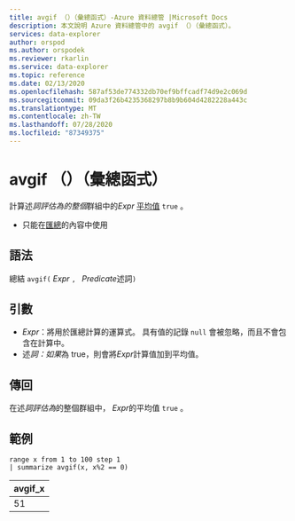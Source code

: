 ```yaml
---
title: avgif （）（彙總函式）-Azure 資料總管 |Microsoft Docs
description: 本文說明 Azure 資料總管中的 avgif （）（彙總函式）。
services: data-explorer
author: orspod
ms.author: orspodek
ms.reviewer: rkarlin
ms.service: data-explorer
ms.topic: reference
ms.date: 02/13/2020
ms.openlocfilehash: 587af53de774332db70ef9bffcadf74d9e2c069d
ms.sourcegitcommit: 09da3f26b4235368297b8b9b604d4282228a443c
ms.translationtype: MT
ms.contentlocale: zh-TW
ms.lasthandoff: 07/28/2020
ms.locfileid: "87349375"
---
```

# <a name="avgif-aggregation-function"></a>avgif （）（彙總函式）

計算述*詞評估為的整個*群組中的*Expr* [平均值](avg-aggfunction.md) `true` 。

* 只能在[匯總](summarizeoperator.md)的內容中使用

## <a name="syntax"></a>語法

總結 `avgif(` *Expr* `, ` *Predicate*述詞`)`

## <a name="arguments"></a>引數

* *Expr*：將用於匯總計算的運算式。 具有值的記錄 `null` 會被忽略，而且不會包含在計算中。
* 述*詞：如果*為 true，則會將*Expr*計算值加到平均值。

## <a name="returns"></a>傳回

在述*詞評估為*的整個群組中， *Expr*的平均值 `true` 。
 
## <a name="examples"></a>範例

```kusto
range x from 1 to 100 step 1
| summarize avgif(x, x%2 == 0)
```

|avgif_x|
|---|
|51|